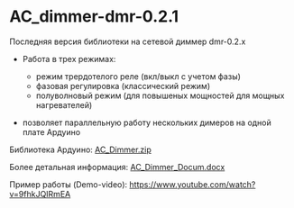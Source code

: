 # AC_dimmer-dmr-0.2.1

Последняя версия библиотеки на сетевой диммер dmr-0.2.x

- Работа в трех режимах:
  - режим трердотелого реле (вкл/выкл с учетом фазы)
  - фазовая регулировка (классический режим)
  - полуволновый режим (для повышеных мощностей для мощных нагревателей)
  
- позволяет параллельную работу нескольких димеров на одной плате Ардуино

Библиотека Ардуино: [AC_Dimmer.zip](https://github.com/serhiy23412/AC_dimmer-dmr-0.2.1/blob/master/AC_Dimmer.zip)

Более детальная информация: [AC_Dimmer_Docum.docx](https://github.com/serhiy23412/AC_dimmer-dmr-0.2.1/blob/master/AC_Dimmer_Docum.docx)

Пример работы (Demo-video): https://www.youtube.com/watch?v=9fhkJQIRmEA




